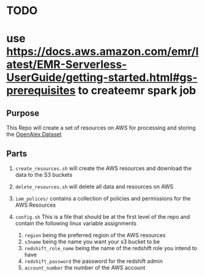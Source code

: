# TODO
# use https://docs.aws.amazon.com/emr/latest/EMR-Serverless-UserGuide/getting-started.html#gs-prerequisites to createemr spark job

## Purpose

This Repo will create a set of resources on AWS for processing and storing the [OpenAlex Dataset](https://openalex.org/)

## Parts

1. `create_resources.sh` will create the AWS resources and download the data to the S3 buckets

2. `delete_resources.sh` will delete all data and resources on AWS

3. `iam_polices/` contains a collection of policies and permissions for the AWS Resources

4. `config.sh` This is a file that should be at the first level of the repo and contain the following linux variable assignments

   1. `region` being the preferred region of the AWS resources
   2. `s3name` being the name you want your s3 bucket to be
   3. `redshift_role_name` being the name of the redshift role you intend to have
   4. `redshift_password` the password for the redshift admin
   5. `account_number` the number of the AWS account
